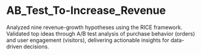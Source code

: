 # AB_Test_To-Increase_Revenue
Analyzed nine revenue-growth hypotheses using the RICE framework. Validated top ideas through A/B test analysis of purchase behavior (orders) and user engagement (visitors), delivering actionable insights for data-driven decisions.
